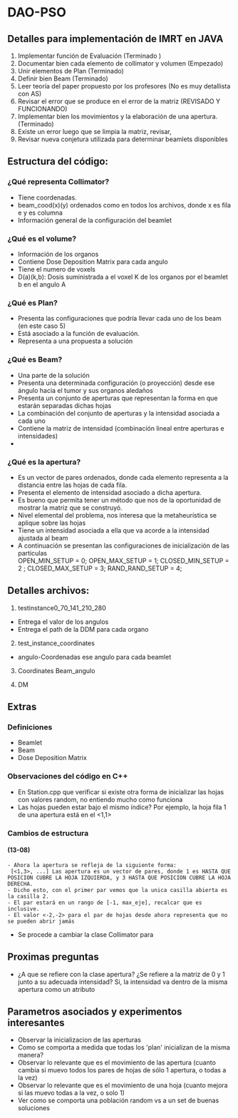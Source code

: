 # DAO-PSO

## Detalles para implementación de IMRT en JAVA    
1. Implementar función de Evaluación (Terminado )
2. Documentar bien cada elemento de collimator y volumen (Empezado)
3. Unir elementos de Plan (Terminado)
4. Definir bien Beam (Terminado)
5. Leer teoría del paper propuesto por los profesores (No es muy detallista con AS)
6. Revisar el error que se produce en el error de la matriz (REVISADO Y FUNCIONANDO)
7. Implementar bien los movimientos y la elaboración de una apertura. (Terminado)
8. Existe un error luego que se limpia la matriz, revisar,
9. Revisar nueva conjetura utilizada para determinar beamlets disponibles

## Estructura del código:

### ¿Qué representa Collimator?
- Tiene coordenadas.
- beam_cood(x)(y) ordenados como en todos los archivos, donde x es fila e y es columna
- Información general de la configuración del beamlet

### ¿Qué es el volume?
- Información de los organos
- Contiene Dose Deposition Matrix para cada angulo
- Tiene el numero de voxels
- D(a)(k,b): Dosis suministrada a el voxel K de los organos por el beamlet b en el angulo A

### ¿Qué es Plan?
- Presenta las configuraciones que podría llevar cada uno de los beam (en este caso 5)
- Está asociado a la función de evaluación.
- Representa a una propuesta a solución

### ¿Qué es Beam?
- Una parte de la solución
- Presenta una determinada configuración (o proyección) desde ese ángulo hacia el tumor y sus organos aledaños
- Presenta un conjunto de aperturas que representan la forma en que estarán separadas dichas hojas
- La combinación del conjunto de aperturas y la intensidad asociada a cada uno
- Contiene la matriz de intensidad (combinación lineal entre aperturas e intensidades)
-
### ¿Qué es la apertura?
- Es un vector de pares ordenados, donde cada elemento representa a la distancia entre las hojas de cada fila.
- Presenta el elemento de intensidad asociado a dicha apertura.
- Es bueno que permita tener un método que nos de la oportunidad de mostrar la matriz que se construyó.
- Nivel elemental del problema, nos interesa que la metaheurística se aplique sobre las hojas
- Tiene un intensidad asociada a ella que va acorde a la intensidad ajustada al beam
- A continuación se presentan las configuraciones de inicialización de las particulas    
    OPEN_MIN_SETUP = 0;
    OPEN_MAX_SETUP = 1;
    CLOSED_MIN_SETUP = 2 ;
    CLOSED_MAX_SETUP = 3;
    RAND_RAND_SETUP = 4;

## Detalles archivos:
1. testinstance0_70_141_210_280
- Entrega el valor de los angulos
- Entrega el path de la DDM para cada organo

2. test_instance_coordinates
- angulo-Coordenadas ese angulo para cada beamlet

3. Coordinates Beam_angulo

4. DM


## Extras

### Definiciones
- Beamlet
- Beam
- Dose Deposition Matrix

### Observaciones del código en C++
- En Station.cpp que verificar si existe otra forma de inicializar las hojas con valores random, no entiendo mucho como funciona
- Las hojas pueden estar bajo el mismo índice? Por ejemplo, la hoja fila 1 de una apertura está en el <1,1> 

### Cambios de estructura
#### (13-08) 
	- Ahora la apertura se refleja de la siguiente forma:
	 [<1,3>, ...] Las apertura es un vector de pares, donde 1 es HASTA QUE POSICION CUBRE LA HOJA IZQUIERDA, y 3 HASTA QUE POSICION CUBRE LA HOJA DERECHA. 			
	- Dicho esto, con el primer par vemos que la unica casilla abierta es la casilla 2.
	- El par estará en un rango de [-1, max_eje], recalcar que es inclusive.
	- El valor <-2,-2> para el par de hojas desde ahora representa que no se pueden abrir jamás

- Se procede a cambiar la clase Collimator para 


## Proximas preguntas
- ¿A que se refiere con la clase apertura? ¿Se refiere a la matriz de 0 y 1 junto a su adecuada intensidad? Si, la intensidad va 
dentro de la misma apertura como un atributo

## Parametros asociados y experimentos interesantes
- Observar la inicializacion de las aperturas 
- Como se comporta a medida que todas los 'plan' inicializan de la misma manera?
- Observar lo relevante que es el movimiento de las apertura (cuanto cambia si muevo todos los pares de hojas de sólo 1 apertura, o todas a la vez)
- Observar lo relevante que es el movimiento de una hoja (cuanto mejora si las muevo todas a la vez, o solo 1)
- Ver como se comporta una población random vs a un set de buenas soluciones
